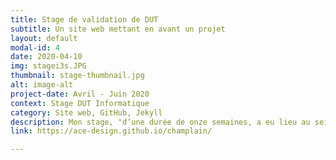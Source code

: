 ```yaml
---
title: Stage de validation de DUT
subtitle: Un site web mettant en avant un projet
layout: default
modal-id: 4
date: 2020-04-10
img: stagei3s.JPG
thumbnail: stage-thumbnail.jpg
alt: image-alt
project-date: Avril - Juin 2020
context: Stage DUT Informatique
category: Site web, GitHub, Jekyll
description: Mon stage, "d’une durée de onze semaines, a eu lieu au sein d’Université Côte d’Azur. L’objectif était la réalisation d’un site web présentant le projet Formation en Génie Logiciel pour le développement d’applications en support à la population vieillissante, financé par le programme Samuel de Champlain. Ce projet est le fruit d’un partenariat entre deux universités : Université Côte d’Azur, l’entreprise accueillant l’étudiante, et l’Université du Québec à Montréal. Il a pour objectif final la mise en œuvre de cours interdisciplinaires spécialisés dans le développement d’applications logicielles en support à la population vieillissante. J’ai développé le site web exposant l’ensemble du projet, ce qui inclut l’équipe de recherche ainsi que tous les enseignements, supports de cours et travaux étudiants réalisés dans le cadre de ce projet. Il est disponible à l'url suivante :"
link: https://ace-design.github.io/champlain/

---
```


